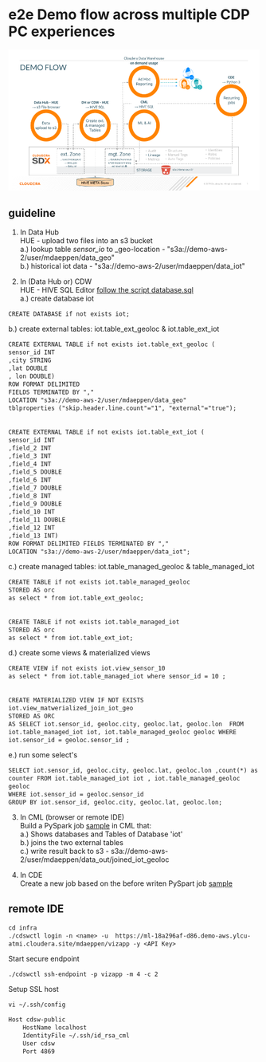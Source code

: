 # e2e Demo flow across multiple CDP PC experiences

![e2e demo flow](images/showcase_CDP-PC_e2e_flow.png?raw=true "e2e demo flow")


## guideline
1. In Data Hub  
   HUE - upload two files into an s3 bucket  
   a.) lookup table _sensor_io_ to _geo-location - "s3a://demo-aws-2/user/mdaeppen/data_geo"  
   b.) historical iot data - "s3a://demo-aws-2/user/mdaeppen/data_iot"
   

2. In (Data Hub or) CDW  
   HUE - HIVE SQL Editor [follow the script database.sql](database.sql)  
   a.) create database iot
   
```
CREATE DATABASE if not exists iot;

```

   b.) create external tables: iot.table_ext_geoloc & iot.table_ext_iot  
```
CREATE EXTERNAL TABLE if not exists iot.table_ext_geoloc (
sensor_id INT
,city STRING
,lat DOUBLE
, lon DOUBLE)
ROW FORMAT DELIMITED
FIELDS TERMINATED BY ","
LOCATION "s3a://demo-aws-2/user/mdaeppen/data_geo"
tblproperties ("skip.header.line.count"="1", "external"="true");


CREATE EXTERNAL TABLE if not exists iot.table_ext_iot (
sensor_id INT
,field_2 INT
,field_3 INT
,field_4 INT
,field_5 DOUBLE
,field_6 INT
,field_7 DOUBLE
,field_8 INT
,field_9 DOUBLE
,field_10 INT
,field_11 DOUBLE
,field_12 INT
,field_13 INT)
ROW FORMAT DELIMITED FIELDS TERMINATED BY ","
LOCATION "s3a://demo-aws-2/user/mdaeppen/data_iot";
```
   c.) create managed tables: iot.table_managed_geoloc & table_managed_iot  
```
CREATE TABLE if not exists iot.table_managed_geoloc
STORED AS orc
as select * from iot.table_ext_geoloc;


CREATE TABLE if not exists iot.table_managed_iot
STORED AS orc
as select * from iot.table_ext_iot;
```
   d.) create some views & materialized views 
```
CREATE VIEW if not exists iot.view_sensor_10
as select * from iot.table_managed_iot where sensor_id = 10 ;


CREATE MATERIALIZED VIEW IF NOT EXISTS iot.view_matwerialized_join_iot_geo
STORED AS ORC
AS SELECT iot.sensor_id, geoloc.city, geoloc.lat, geoloc.lon  FROM iot.table_managed_iot iot, iot.table_managed_geoloc geoloc WHERE iot.sensor_id = geoloc.sensor_id ;
```
   e.) run some select's  
```
SELECT iot.sensor_id, geoloc.city, geoloc.lat, geoloc.lon ,count(*) as counter FROM iot.table_managed_iot iot , iot.table_managed_geoloc geoloc
WHERE iot.sensor_id = geoloc.sensor_id
GROUP BY iot.sensor_id, geoloc.city, geoloc.lat, geoloc.lon;
```
   

3. In CML (browser or remote IDE)  
   Build a PySpark job [sample](IoT_access_via_HIVE.py) in CML that:  
   a.) Shows databases and Tables of Database 'iot'  
   b.) joins the two external tables  
   c.) write result back to s3 - s3a://demo-aws-2/user/mdaeppen/data_out/joined_iot_geoloc  
   
   
4. In CDE  
   Create a new job based on the before writen PySpart job [sample](IoT_access_via_HIVE.py)  


## remote IDE
```
cd infra
./cdswctl login -n <name> -u  https://ml-18a296af-d86.demo-aws.ylcu-atmi.cloudera.site/mdaeppen/vizapp -y <API Key>
```
Start secure endpoint
```
./cdswctl ssh-endpoint -p vizapp -m 4 -c 2
```

Setup SSL host
```
vi ~/.ssh/config
```

```
Host cdsw-public
    HostName localhost
    IdentityFile ~/.ssh/id_rsa_cml
    User cdsw
    Port 4869
```